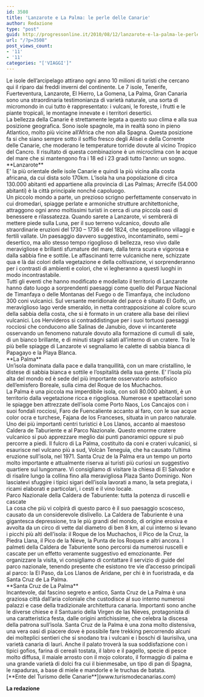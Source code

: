 ```yaml
---
id: 3508
title: 'Lanzarote e La Palma: le perle delle Canarie'
author: Redazione
type: "post"
guid: http://progressonline.it/2010/08/12/lanzarote-e-la-palma-le-perle-delle-canarie/
url: "/?p=3508"
post_views_count:
- '11'
- '11'
categories: "['VIAGGI']"
---
```


<div> </div><div>Le isole dell’arcipelago attirano ogni anno 10 milioni di turisti che cercano qui il riparo dai freddi inverni del continente. Le 7 isole, Tenerife, Fuerteventura, Lanzarote, El Hierro, La Gomena, La Palma, Gran Canaria sono una straordinaria testimonianza di varietà naturale, una sorta di micromondo in cui tutto è rappresentato: i vulcani, le foreste, i frutti e le piante tropicali, le montagne innevate e i territori desertici. </div><div>La bellezza della Canarie è strettamente legata a questo suo clima e alla sua posizione geografica. Sono isole spagnole, ma in realtà sono in pieno Atlantico, molto più vicine all’Africa che non alla Spagna. Questa posizione fa si che siano sempre sotto il soffio fresco degli Alisei e della Corrente delle Canarie, che moderano le temperature torride dovute al vicino Tropico del Cancro. Il risultato di questa combinazione è un microclima con le acque del mare che si mantengono fra i 18 ed i 23 gradi tutto l’anno: un sogno.</div><div>  
</div><div>**Lanzarote**</div><div>E’ la più orientale delle isole Canarie e quindi la più vicina alla costa africana, da cui dista solo 170km. L’isola ha una popolazione di circa 130.000 abitanti ed appartiene alla provincia di Las Palmas; Arrecife (54.000 abitanti) è la città principale nonché capoluogo.</div><div>Un piccolo mondo a parte, un prezioso scrigno perfettamente conservato in cui dromedari, spiagge perlate e armoniche strutture architettoniche, attraggono ogni anno moltissimi turisti in cerca di una piccola oasi di benessere e rilassatezza. Quando sarete a Lanzarote, vi sembrerà di mettere piede sulla Luna, per il suo terreno vulcanico, dovuto alle straordinarie eruzioni del 1730 – 1736 e del 1824, che seppellirono villaggi e fertili vallate. Un paesaggio davvero suggestivo, incontaminato, semi – desertico, ma allo stesso tempo rigoglioso di bellezza, reso vivo dalle meravigliose e brillanti sfumature del mare, dalla terra scura e vigorosa e dalla sabbia fine e sottile. Le affascinanti terre vulcaniche nere, schizzate qua e là dai colori della vegetazione e della coltivazione, vi sorprenderanno per i contrasti di ambienti e colori, che vi legheranno a questi luoghi in modo incontrastabile. </div><div>Tutti gli eventi che hanno modificato e modellato il territorio di Lanzarote hanno dato luogo a sorprendenti paesaggi come quello del Parque Nacional de Timanfaya o delle Montanas del Fuego o de Timanfaya, che includono 300 coni vulcanici. Sul versante meridionale del parco è situato El Golfo, un meraviglioso lago verde smeraldo, in netta contrapposizione al colore scuro della sabbia della costa, che si è formato in un cratere alla base dei rilievi vulcanici. Los Hervideros si contraddistingue per i suoi tortuosi paesaggi rocciosi che conducono alle Salinas de Janubio, dove vi incanterete osservando un fenomeno naturale dovuto alla formazione di cumuli di sale, di un bianco brillante, e di minuti stagni salati all’interno di un cratere. Tra le più belle spiagge di Lanzarote vi segnaliamo le calette di sabbia bianca di Papagayo e la Playa Blanca. </div><div> </div><div>**La Palma**</div><div>Un’isola dominata dalla pace e dalla tranquillità, con un mare cristallino, le distese di sabbia bianca e sottile e l’ospitalità della sua gente. E’ l’isola più alta del mondo ed è sede del più importante osservatorio astrofisico dell’emisfero Boreale, sulla cima del Roque de los Muchachos. </div><div>La Palma è una piccola ma imperdibile isola, con soli 80.000 abitanti, è un territorio dalla vegetazione ricca e rigogliosa. Numerose e spettacolari sono le spiagge ben attrezzate dell’isola come Porto Naos, Los Cancajos con i suoi fondali rocciosi, Faro de Fuencaliente accanto al faro, con le sue acque color ocra e turchese, Fajana de los Franceses, situata in un parco naturale. Uno dei più importanti centri turistici è Los Llanos, accanto al maestoso Caldera de Taburiente e al Parco Nazionale. Questo enorme cratere vulcanico si può apprezzare meglio dai punti panoramici oppure si può percorre a piedi. Il fulcro di La Palma, costituito da coni e crateri vulcanici, si esaurisce nel vulcano più a sud, Volcàn Teneguìa, che ha causato l’ultima eruzione sull’isola, nel 1971. Santa Cruz de la Palma era un tempo un porto molto importante e attualmente riserva ai turisti più curiosi un suggestivo quartiere sul lungomare. Vi consigliamo di visitare la chiesa di El Salvador e di risalire lungo la collina fino alla meravigliosa Plaza Santo Dominigo. Non lasciatevi sfuggire i tipici sigari dell’isola lavorati a mano, la seta pregiata, i ricami elaborati e particolari, i cesti e il vino locale.</div><div> </div><div>Parco Nazionale della Caldera de Taburiente: tutta la potenza di ruscelli e cascate </div><div>La cosa che più vi colpirà di questo parco è il suo paesaggio scosceso, causato da un considerevole dislivello. La Caldera de Taburiente è una gigantesca depressione, tra le più grandi del mondo, di origine erosiva e avvolta da un circo di vette dal diametro di ben 8 km, al cui interno si levano i picchi più alti dell’isola: il Roque de los Muchachos, il Pico de la Cruz, la Piedra Llana, il Pico de la Nieve, la Punta de los Roques e altri ancora. I palmeti della Caldera de Taburiente sono percorsi da numerosi ruscelli e cascate per un effetto veramente suggestivo ed emozionante. Per organizzare la visita, vi consigliamo di contattare il servizio di guide del parco nazionale, tenendo presente che esistono tre vie d’accesso principali al parco: la El Paso, da Los Llanos de Aridane, per chi è in fuoristrada, e da Santa Cruz de La Palma.</div><div> </div><div>**Santa Cruz de La Palma**</div><div>Incantevole, dal fascino segreto e antico, Santa Cruz de La Palma è una graziosa città dall’aria coloniale che custodisce al suo interno numerosi palazzi e case della tradizionale architettura canaria. Importanti sono anche le diverse chiese e il Santuario della Virgen de las Nieves, protagonista di una caratteristica festa, dalle origini antichissime, che celebra la discesa della patrona sull’isola. Santa Cruz de la Palma è una zona molto distensiva, una vera oasi di piacere dove è possibile fare trekking percorrendo alcuni dei molteplici sentieri che si snodano tra i vulcani e i boschi di laurisilva, una varietà canaria di lauri. Anche il palato troverà la sua soddisfazione con i tipici gofios, farina di cereali tostata, il labro e il pagello, specie di pesce molto diffusa, il maiale arrosto con il mojo colorato, il formaggio di palma e una grande varietà di dolci fra cui il bienmesabe, un tipo di pan di Spagna, le rapaduras, a base di miele e mandorle e le truchas de batata.</div>[**Ente del Turismo delle Canarie**](www.turismodecanarias.com)

**La redazione**